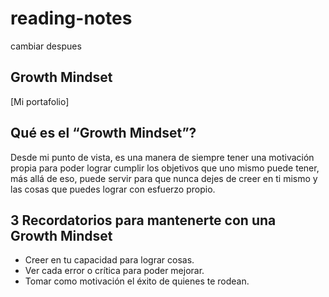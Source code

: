 # reading-notes
cambiar despues
## Growth Mindset
[Mi portafolio]

## Qué es el “Growth Mindset”?
Desde mi punto de vista, es una manera de siempre tener una motivación propia para poder lograr cumplir los objetivos que uno mismo puede tener, más allá de eso, puede servir para que nunca dejes de creer en ti mismo y las cosas que puedes lograr con esfuerzo propio.
## 3 Recordatorios para mantenerte con una Growth Mindset
- Creer en tu capacidad para lograr cosas.
- Ver cada error o crítica para poder mejorar.
- Tomar como motivación el éxito de quienes te rodean.
